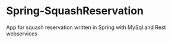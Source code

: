 # Spring-SquashReservation
App for squash reservation written in Spring with MySql and Rest webservices
